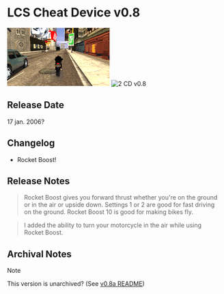 # LCS Cheat Device v0.8

![1 CD v0.8](../../../../Pictures/RocketBike1.gif)
![2 CD v0.8](../../../../Pictures/RocketBike2.gif)

## Release Date
17 jan. 2006?

## Changelog
 - Rocket Boost!
 
## Release Notes
> Rocket Boost gives you forward thrust whether you're on the ground or in the air or upside down. Settings 1 or 2 are good for fast driving on the ground. Rocket Boost 10 is good for making bikes fly.

> I added the ability to turn your motorcycle in the air while using Rocket Boost.

## Archival Notes
 
> [!NOTE]
> This version is unarchived? (See [v0.8a README](../v0.8a/README.md))